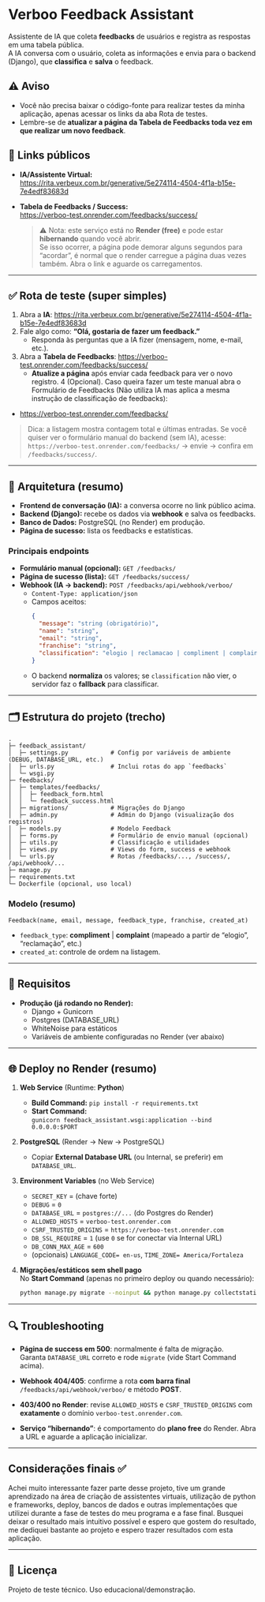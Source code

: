 # Verboo Feedback Assistant

Assistente de IA que coleta **feedbacks** de usuários e registra as respostas em uma tabela pública.  
A IA conversa com o usuário, coleta as informações e envia para o backend (Django), que **classifica** e **salva** o feedback.

## ⚠️ Aviso
- Você não precisa baixar o código-fonte para realizar testes da minha aplicação, apenas acessar os links da aba Rota de testes.
- Lembre-se de **atualizar a página da Tabela de Feedbacks toda vez em que realizar um novo feedback**.

## 🔗 Links públicos

- **IA/Assistente Virtual:**  
  https://rita.verbeux.com.br/generative/5e274114-4504-4f1a-b15e-7e4edf83683d

- **Tabela de Feedbacks / Success:**  
  https://verboo-test.onrender.com/feedbacks/success/  
  > ⚠️ Nota: este serviço está no **Render (free)** e pode estar **hibernando** quando você abrir.  
  > Se isso ocorrer, a página pode demorar alguns segundos para “acordar”, é normal que o render carregue a página duas vezes também. Abra o link e aguarde os carregamentos.

---

## ✅ Rota de teste (super simples)

1. Abra a **IA**: https://rita.verbeux.com.br/generative/5e274114-4504-4f1a-b15e-7e4edf83683d  
2. Fale algo como: **“Olá, gostaria de fazer um feedback.”**  
   - Responda às perguntas que a IA fizer (mensagem, nome, e-mail, etc.).  
3. Abra a **Tabela de Feedbacks**: https://verboo-test.onrender.com/feedbacks/success/  
   - **Atualize a página** após enviar cada feedback para ver o novo registro.
4 (Opcional). Caso queira fazer um teste manual abra o Formulário de Feedbacks (Não utiliza IA mas aplica a mesma instrução de classificação de feedbacks):
  - https://verboo-test.onrender.com/feedbacks/

> Dica: a listagem mostra contagem total e últimas entradas. Se você quiser ver o formulário manual do backend (sem IA), acesse:  
> `https://verboo-test.onrender.com/feedbacks/` → envie → confira em `/feedbacks/success/`.

---

## 🧱 Arquitetura (resumo)

- **Frontend de conversação (IA):** a conversa ocorre no link público acima.  
- **Backend (Django):** recebe os dados via **webhook** e salva os feedbacks.
- **Banco de Dados:** PostgreSQL (no Render) em produção.  
- **Página de sucesso:** lista os feedbacks e estatísticas.

### Principais endpoints

- **Formulário manual (opcional):** `GET /feedbacks/`  
- **Página de sucesso (lista):** `GET /feedbacks/success/`  
- **Webhook (IA → backend):** `POST /feedbacks/api/webhook/verboo/`  
  - `Content-Type: application/json`  
  - Campos aceitos:  
    ```json
    {
      "message": "string (obrigatório)",
      "name": "string",
      "email": "string",
      "franchise": "string",
      "classification": "elogio | reclamacao | compliment | complaint"
    }
    ```
  - O backend **normaliza** os valores; se `classification` não vier, o servidor faz o **fallback** para classificar.

---

## 🗂️ Estrutura do projeto (trecho)

```
.
├─ feedback_assistant/
│  ├─ settings.py            # Config por variáveis de ambiente (DEBUG, DATABASE_URL, etc.)
│  ├─ urls.py                # Inclui rotas do app `feedbacks`
│  └─ wsgi.py
├─ feedbacks/
│  ├─ templates/feedbacks/
│  │  ├─ feedback_form.html
│  │  └─ feedback_success.html
│  ├─ migrations/            # Migrações do Django
│  ├─ admin.py               # Admin do Django (visualização dos registros)
│  ├─ models.py              # Modelo Feedback
│  ├─ forms.py               # Formulário de envio manual (opcional)
│  ├─ utils.py               # Classificação e utilidades
│  ├─ views.py               # Views do form, success e webhook
│  └─ urls.py                # Rotas /feedbacks/..., /success/, /api/webhook/...
├─ manage.py
├─ requirements.txt
└─ Dockerfile (opcional, uso local)
```

### Modelo (resumo)
`Feedback(name, email, message, feedback_type, franchise, created_at)`  
- `feedback_type`: **compliment** | **complaint** (mapeado a partir de “elogio”, “reclamação”, etc.)  
- `created_at`: controle de ordem na listagem.

---

## 🧰 Requisitos

- **Produção (já rodando no Render):**
  - Django + Gunicorn
  - Postgres (DATABASE_URL)
  - WhiteNoise para estáticos
  - Variáveis de ambiente configuradas no Render (ver abaixo)

---

## 🌐 Deploy no Render (resumo)

1. **Web Service** (Runtime: **Python**)
   - **Build Command:** `pip install -r requirements.txt`
   - **Start Command:**  
     `gunicorn feedback_assistant.wsgi:application --bind 0.0.0.0:$PORT`

2. **PostgreSQL** (Render → New → PostgreSQL)  
   - Copiar **External Database URL** (ou Internal, se preferir) em `DATABASE_URL`.

3. **Environment Variables** (no Web Service)
   - `SECRET_KEY` = (chave forte)
   - `DEBUG` = `0`
   - `DATABASE_URL` = `postgres://...` (do Postgres do Render)
   - `ALLOWED_HOSTS` = `verboo-test.onrender.com`
   - `CSRF_TRUSTED_ORIGINS` = `https://verboo-test.onrender.com`
   - `DB_SSL_REQUIRE` = `1`  (use `0` se for conectar via Internal URL)
   - `DB_CONN_MAX_AGE` = `600`
   - (opcionais) `LANGUAGE_CODE= en-us`, `TIME_ZONE= America/Fortaleza`

4. **Migrações/estáticos sem shell pago**  
   No **Start Command** (apenas no primeiro deploy ou quando necessário):
   ```bash
   python manage.py migrate --noinput && python manage.py collectstatic --noinput && gunicorn feedback_assistant.wsgi:application --bind 0.0.0.0:$PORT
   ```

---

## 🔍 Troubleshooting

- **Página de success em 500**: normalmente é falta de migração.  
  Garanta `DATABASE_URL` correto e rode `migrate` (vide Start Command acima).

- **Webhook 404/405**: confirme a rota **com barra final**  
  `/feedbacks/api/webhook/verboo/` e método **POST**.

- **403/400 no Render**: revise `ALLOWED_HOSTS` e `CSRF_TRUSTED_ORIGINS` com **exatamente** o domínio `verboo-test.onrender.com`.

- **Serviço “hibernando”**: é comportamento do **plano free** do Render. Abra a URL e aguarde a aplicação inicializar.

---

## Considerações finais ✅
Achei muito interessante fazer parte desse projeto, tive um grande aprendizado na área de criação de assistentes virtuais, utilização de python e frameworks,
deploy, bancos de dados e outras implementações que utilizei durante a fase de testes do meu programa e a fase final. Busquei deixar o resultado mais intuitivo possível
e espero que gostem do resultado, me dediquei bastante ao projeto e espero trazer resultados com esta aplicação.

---

## 📝 Licença
Projeto de teste técnico. Uso educacional/demonstração.
